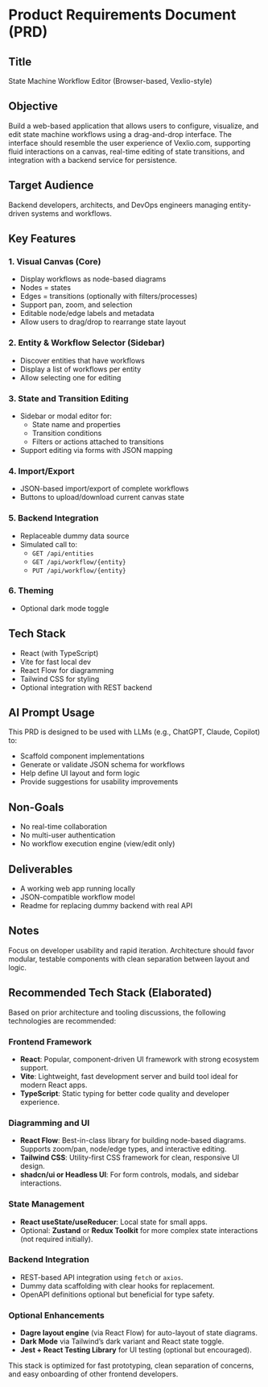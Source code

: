 # Product Requirements Document (PRD)

## Title
State Machine Workflow Editor (Browser-based, Vexlio-style)

## Objective
Build a web-based application that allows users to configure, visualize, and edit state machine workflows using a drag-and-drop interface. The interface should resemble the user experience of Vexlio.com, supporting fluid interactions on a canvas, real-time editing of state transitions, and integration with a backend service for persistence.

## Target Audience
Backend developers, architects, and DevOps engineers managing entity-driven systems and workflows.

## Key Features

### 1. Visual Canvas (Core)
- Display workflows as node-based diagrams
- Nodes = states
- Edges = transitions (optionally with filters/processes)
- Support pan, zoom, and selection
- Editable node/edge labels and metadata
- Allow users to drag/drop to rearrange state layout

### 2. Entity & Workflow Selector (Sidebar)
- Discover entities that have workflows
- Display a list of workflows per entity
- Allow selecting one for editing

### 3. State and Transition Editing
- Sidebar or modal editor for:
  - State name and properties
  - Transition conditions
  - Filters or actions attached to transitions
- Support editing via forms with JSON mapping

### 4. Import/Export
- JSON-based import/export of complete workflows
- Buttons to upload/download current canvas state

### 5. Backend Integration
- Replaceable dummy data source
- Simulated call to:
  - `GET /api/entities`
  - `GET /api/workflow/{entity}`
  - `PUT /api/workflow/{entity}`

### 6. Theming
- Optional dark mode toggle

## Tech Stack
- React (with TypeScript)
- Vite for fast local dev
- React Flow for diagramming
- Tailwind CSS for styling
- Optional integration with REST backend

## AI Prompt Usage
This PRD is designed to be used with LLMs (e.g., ChatGPT, Claude, Copilot) to:
- Scaffold component implementations
- Generate or validate JSON schema for workflows
- Help define UI layout and form logic
- Provide suggestions for usability improvements

## Non-Goals
- No real-time collaboration
- No multi-user authentication
- No workflow execution engine (view/edit only)

## Deliverables
- A working web app running locally
- JSON-compatible workflow model
- Readme for replacing dummy backend with real API

## Notes
Focus on developer usability and rapid iteration. Architecture should favor modular, testable components with clean separation between layout and logic.
## Recommended Tech Stack (Elaborated)

Based on prior architecture and tooling discussions, the following technologies are recommended:

### Frontend Framework
- **React**: Popular, component-driven UI framework with strong ecosystem support.
- **Vite**: Lightweight, fast development server and build tool ideal for modern React apps.
- **TypeScript**: Static typing for better code quality and developer experience.

### Diagramming and UI
- **React Flow**: Best-in-class library for building node-based diagrams. Supports zoom/pan, node/edge types, and interactive editing.
- **Tailwind CSS**: Utility-first CSS framework for clean, responsive UI design.
- **shadcn/ui or Headless UI**: For form controls, modals, and sidebar interactions.

### State Management
- **React useState/useReducer**: Local state for small apps.
- Optional: **Zustand** or **Redux Toolkit** for more complex state interactions (not required initially).

### Backend Integration
- REST-based API integration using `fetch` or `axios`.
- Dummy data scaffolding with clear hooks for replacement.
- OpenAPI definitions optional but beneficial for type safety.

### Optional Enhancements
- **Dagre layout engine** (via React Flow) for auto-layout of state diagrams.
- **Dark Mode** via Tailwind’s dark variant and React state toggle.
- **Jest + React Testing Library** for UI testing (optional but encouraged).

This stack is optimized for fast prototyping, clean separation of concerns, and easy onboarding of other frontend developers.